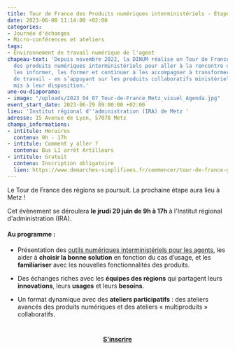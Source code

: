 ```yaml
---
title: Tour de France des Produits numériques interministériels - Étape en Grand-Est
date: 2023-06-08 11:14:00 +02:00
categories:
- Journée d'échanges
- Micro-conférences et ateliers
tags:
- Environnement de travail numérique de l'agent
chapeau-text: 'Depuis novembre 2022, la DINUM réalise un Tour de France des régions
  des produits numériques interministériels pour aller à la rencontre des agents :
  les informer, les former et continuer à les accompagner à transformer les méthodes
  de travail - en s’appuyant sur les produits collaboratifs ministériels et interministériels
  mis à leur disposition.'
une-ou-diaporama:
- image: "/uploads/2023_04_07_Tour-de-France_Metz_visuel_Agenda.jpg"
event_start_date: 2023-06-29 09:00:00 +02:00
lieu: 'Institut régional d''administration (IRA) de Metz '
adresse: 15 Avenue de Lyon, 57078 Metz
champs_informations:
- intitule: Horaires
  contenu: 9h - 17h
- intitule: Comment y aller ?
  contenu: Bus L1 arrêt Artilleurs
- intitule: Gratuit
  contenu: Inscription obligatoire
  lien: https://www.demarches-simplifiees.fr/commencer/tour-de-france-grand-est
---
```


Le Tour de France des régions se poursuit. La prochaine étape aura lieu à Metz !

Cet évènement se déroulera **le jrudi 29 juin de 9h à 17h** à l'Institut régional d'administration (IRA).

#### Au programme :

* Présentation des [outils numériques interministériels pour les agents](https://www.numerique.gouv.fr/outils-agents/), les aider à **choisir la bonne solution** en fonction du cas d’usage, et les **familiariser** avec les nouvelles fonctionnalités des produits.

* Des échanges riches avec les **équipes des régions** qui partagent leurs **innovations**, leurs **usages** et leurs **besoins**.

* Un format dynamique avec des **ateliers participatifs** : des ateliers avancés des produits numériques et des ateliers « multiproduits » collaboratifs.

<div align="center" style="margin-bottom: 15px; margin-top: 40px"><a href="https://www.demarches-simplifiees.fr/commencer/tour-de-france-grand-est" class="button" title="S'inscrire - Lien externe"><b>S'inscrire</b></a></div>